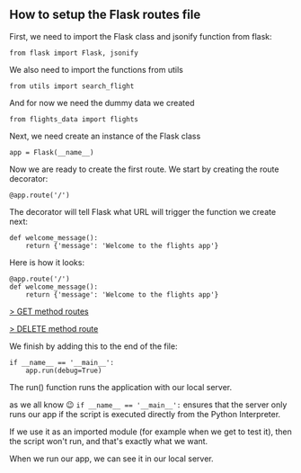 ## How to setup the Flask routes file

First, we need to import the Flask class and jsonify function from flask:

`from flask import Flask, jsonify`

We also need to import the functions from utils

`from utils import search_flight`

And for now we need the dummy data we created

`from flights_data import flights`

Next, we need create an instance of the Flask class

`app = Flask(__name__)`

Now we are ready to create the first route.
We start by creating the route decorator:

`@app.route('/')`

The decorator will tell Flask what URL will trigger the function we create next:
```buildoutcfg
def welcome_message():
    return {'message': 'Welcome to the flights app'}
```

Here is how it looks:

```buildoutcfg
@app.route('/')
def welcome_message():
    return {'message': 'Welcome to the flights app'}
```

[> GET method routes](/routes_get_method.md)

[> DELETE method route](/routes_delete_method.md)

We finish by adding this to the end of the file:
```buildoutcfg
if __name__ == '__main__':
    app.run(debug=True)
```
The run() function runs the application with our local server.



as we all know 😉 `if __name__ == '__main__':`  ensures that the server only runs our app if the script is executed directly from the Python Interpreter.

If we use it as an imported module (for example when we get to test it), then the script won't run, and that's exactly what we want.

When we run our app, we can see it in our local server.

